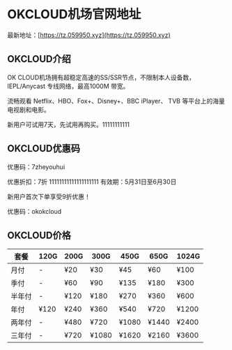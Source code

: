 # OKCLOUD机场官网地址

最新地址：[https://tz.059950.xyz](https://tz.059950.xyz)

## OKCLOUD介绍

OK CLOUD机场拥有超稳定高速的SS/SSR节点，不限制本人设备数，IEPL/Anycast 专线网络，最高1000M 带宽。

流畅观看 Netflix、HBO、Fox+、Disney+、BBC iPlayer、 TVB 等平台上的海量电视剧和电影。

新用户可试用7天，先试用再购买。11111111111

## OKCLOUD优惠码

优惠码：7zheyouhui

优惠折扣：7折
11111111111111111111
有效期：5月31日至6月30日

新用户首次下单享受9折优惠！

优惠码：okokcloud

## OKCLOUD价格

|套餐|120G|200G|300G|450G|650G|1024G|
|----|----|----|----|----|----|----|
|月付|-|¥20|¥30|¥45|¥60|¥100|
|季付|-|¥60|¥90|¥135|¥180|¥300|
|半年付|-|¥120|¥180|¥270|¥360|¥600|
|年付|¥120|¥240|¥360|¥540|¥720|¥1200|
|两年付|-|¥480|¥720|¥1080|¥1440|¥2400|
|三年付|-|¥720|¥1080|¥1620|¥2160|¥3600|

